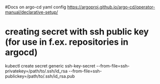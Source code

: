 #Docs on argo-cd yaml config
https://argoproj.github.io/argo-cd/operator-manual/declarative-setup/

# creating secret with ssh public key (for use in f.ex. repositories in argocd)
kubectl create secret generic ssh-key-secret --from-file=ssh-privatekey=/path/to/.ssh/id_rsa --from-file=ssh-publickey=/path/to/.ssh/id_rsa.pub
